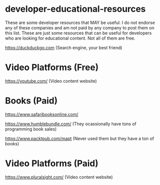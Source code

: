 # developer-educational-resources

These are some developer resources that MAY be useful. I do not endorse any of these companies and am not paid by any company to post them on this list. These are just some resources that can be useful for developers who are looking for educational content. Not all of them are free.

https://duckduckgo.com (Search engine, your best friend)

# Video Platforms (Free)

https://youtube.com/ (Video content website)

# Books (Paid)

https://www.safaribooksonline.com/

https://www.humblebundle.com/ (They ocassionally have tons of programming book sales)

https://www.packtpub.com/mapt (Never used them but they have a ton of books)

# Video Platforms (Paid)

https://www.pluralsight.com/ (Video content website)
